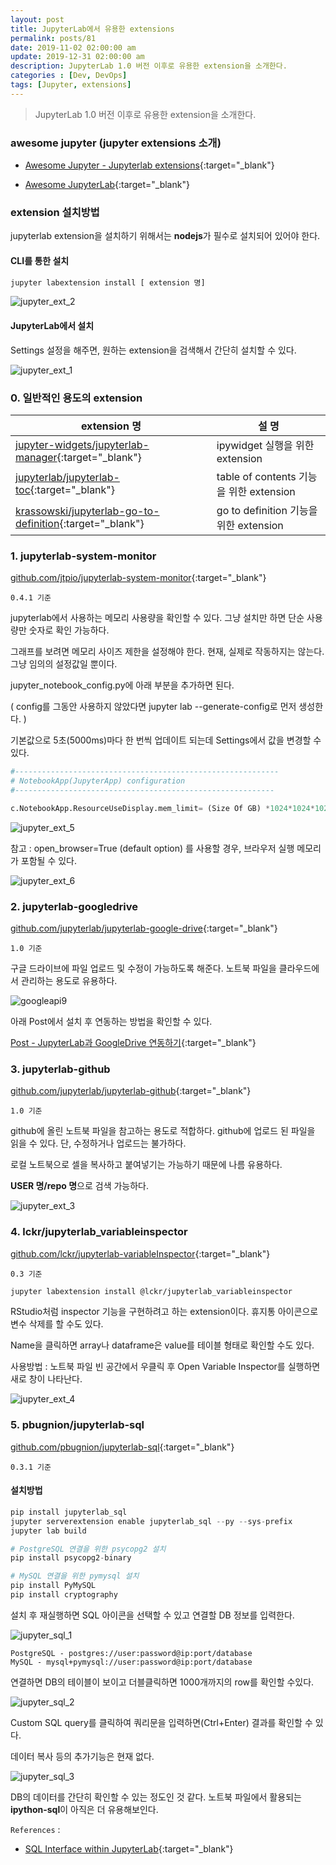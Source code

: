 ```yaml
---
layout: post
title: JupyterLab에서 유용한 extensions
permalink: posts/81
date: 2019-11-02 02:00:00 am
update: 2019-12-31 02:00:00 am
description: JupyterLab 1.0 버전 이후로 유용한 extension을 소개한다.
categories : [Dev, DevOps]
tags: [Jupyter, extensions]
---
```


> JupyterLab 1.0 버전 이후로 유용한 extension을 소개한다.

### awesome jupyter (jupyter extensions 소개)

- [Awesome Jupyter - Jupyterlab extensions](https://github.com/markusschanta/awesome-jupyter#jupyterlab-extensions){:target="_blank"}

- [Awesome JupyterLab](https://github.com/mauhai/awesome-jupyterlab){:target="_blank"}

### extension 설치방법

jupyterlab extension을 설치하기 위해서는 **nodejs**가 필수로 설치되어 있어야 한다.

#### CLI를 통한 설치

```bash
jupyter labextension install [ extension 명]
```

![jupyter_ext_2]({{site.baseurl}}/assets/img/devops/jupyter_ext_2.png)

#### JupyterLab에서 설치

Settings 설정을 해주면, 원하는 extension을 검색해서 간단히 설치할 수 있다.

![jupyter_ext_1]({{site.baseurl}}/assets/img/devops/jupyter_ext_1.png)

### 0. 일반적인 용도의 extension

| extension 명 |          설     명         |
|--------------|----------------------------|
| [jupyter-widgets/jupyterlab-manager](https://github.com/jupyter-widgets/ipywidgets/tree/master/packages/jupyterlab-manager){:target="_blank"} | ipywidget 실행을 위한 extension |
| [jupyterlab/jupyterlab-toc](https://github.com/jupyterlab/jupyterlab-toc){:target="_blank"} | table of contents 기능을 위한 extension|
| [krassowski/jupyterlab-go-to-definition](https://github.com/krassowski/jupyterlab-go-to-definition){:target="_blank"} | go to definition 기능을 위한 extension |

### 1. jupyterlab-system-monitor

[github.com/jtpio/jupyterlab-system-monitor](https://github.com/jtpio/jupyterlab-system-monitor){:target="_blank"}

    0.4.1 기준

jupyterlab에서 사용하는 메모리 사용량을 확인할 수 있다. 그냥 설치만 하면 단순 사용량만 숫자로 확인 가능하다.

그래프를 보려면 메모리 사이즈 제한을 설정해야 한다. 현재, 실제로 작동하지는 않는다. 그냥 임의의 설정값일 뿐이다.

jupyter_notebook_config.py에 아래 부분을 추가하면 된다.

( config를 그동안 사용하지 않았다면 jupyter lab --generate-config로 먼저 생성한다. )

기본값으로 5초(5000ms)마다 한 번씩 업데이트 되는데 Settings에서 값을 변경할 수 있다.

``` python
#-----------------------------------------------------------
# NotebookApp(JupyterApp) configuration
#----------------------------------------------------------

c.NotebookApp.ResourceUseDisplay.mem_limit= (Size Of GB) *1024*1024*1024
```

![jupyter_ext_5]({{site.baseurl}}/assets/img/devops/jupyter_ext_5.png)

참고 : open_browser=True (default option) 를 사용할 경우, 브라우저 실행 메모리가 포함될 수 있다.

![jupyter_ext_6]({{site.baseurl}}/assets/img/devops/jupyter_ext_6.png)

### 2. jupyterlab-googledrive

[github.com/jupyterlab/jupyterlab-google-drive](https://github.com/jupyterlab/jupyterlab-google-drive){:target="_blank"}

    1.0 기준

구글 드라이브에 파일 업로드 및 수정이 가능하도록 해준다. 노트북 파일을 클라우드에서 관리하는 용도로 유용하다.

![googleapi9]({{site.baseurl}}/assets/img/python/googleapi9.jpg)

아래 Post에서 설치 후 연동하는 방법을 확인할 수 있다.

[Post - JupyterLab과 GoogleDrive 연동하기]({{site.baseurl}}/posts/38){:target="_blank"}

### 3. jupyterlab-github

[github.com/jupyterlab/jupyterlab-github](https://github.com/jupyterlab/jupyterlab-github){:target="_blank"}

    1.0 기준

github에 올린 노트북 파일을 참고하는 용도로 적합하다. github에 업로드 된 파일을 읽을 수 있다. 단, 수정하거나 업로드는 불가하다.

로컬 노트북으로 셀을 복사하고 붙여넣기는 가능하기 때문에 나름 유용하다.

**USER 명/repo 명**으로 검색 가능하다.

![jupyter_ext_3]({{site.baseurl}}/assets/img/devops/jupyter_ext_3.png)

### 4. lckr/jupyterlab_variableinspector

[github.com/lckr/jupyterlab-variableInspector](https://github.com/lckr/jupyterlab-variableInspector){:target="_blank"}

    0.3 기준

```bash
jupyter labextension install @lckr/jupyterlab_variableinspector
```

RStudio처럼 inspector 기능을 구현하려고 하는 extension이다. 휴지통 아이콘으로 변수 삭제를 할 수도 있다.

Name을 클릭하면 array나 dataframe은 value를 테이블 형태로 확인할 수도 있다.

사용방법 : 노트북 파일 빈 공간에서 우클릭 후 Open Variable Inspector를 실행하면 새로 창이 나타난다.

![jupyter_ext_4]({{site.baseurl}}/assets/img/devops/jupyter_ext_4.png)

### 5. pbugnion/jupyterlab-sql

[github.com/pbugnion/jupyterlab-sql](https://github.com/pbugnion/jupyterlab-sql){:target="_blank"}

    0.3.1 기준

#### 설치방법

``` python
pip install jupyterlab_sql
jupyter serverextension enable jupyterlab_sql --py --sys-prefix
jupyter lab build

# PostgreSQL 연결을 위한 psycopg2 설치
pip install psycopg2-binary

# MySQL 연결을 위한 pymysql 설치
pip install PyMySQL
pip install cryptography
```

설치 후 재실행하면 SQL 아이콘을 선택할 수 있고 연결할 DB 정보를 입력한다.

![jupyter_sql_1]({{site.baseurl}}/assets/img/devops/jupyter_sql_1.png)

``` text
PostgreSQL - postgres://user:password@ip:port/database
MySQL - mysql+pymysql://user:password@ip:port/database
```

연결하면 DB의 테이블이 보이고 더블클릭하면 1000개까지의 row를 확인할 수있다.

![jupyter_sql_2]({{site.baseurl}}/assets/img/devops/jupyter_sql_2.png)

Custom SQL query를 클릭하여 쿼리문을 입력하면(Ctrl+Enter) 결과를 확인할 수 있다.

데이터 복사 등의 추가기능은 현재 없다. 

![jupyter_sql_3]({{site.baseurl}}/assets/img/devops/jupyter_sql_3.png)

DB의 데이터를 간단히 확인할 수 있는 정도인 것 같다. 노트북 파일에서 활용되는 **ipython-sql**이 아직은 더 유용해보인다.


`References` : 

* [SQL Interface within JupyterLab](https://www.datacamp.com/community/tutorials/sql-interface-within-jupyterlab){:target="_blank"}